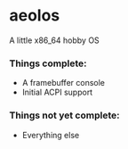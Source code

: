 # aeolos
A little x86_64 hobby OS

### Things complete:
* A framebuffer console
* Initial ACPI support

### Things not yet complete:
* Everything else
